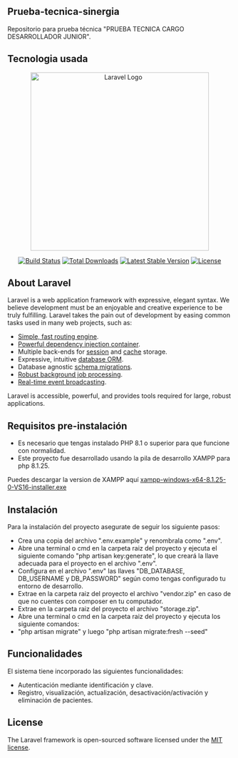 ## Prueba-tecnica-sinergia

Repositorio para prueba técnica "PRUEBA TECNICA CARGO DESARROLLADOR JUNIOR".

## Tecnologia usada

<p align="center"><a href="https://laravel.com" target="_blank"><img src="https://raw.githubusercontent.com/laravel/art/master/logo-lockup/5%20SVG/2%20CMYK/1%20Full%20Color/laravel-logolockup-cmyk-red.svg" width="400" alt="Laravel Logo"></a></p>

<p align="center">
<a href="https://github.com/laravel/framework/actions"><img src="https://github.com/laravel/framework/workflows/tests/badge.svg" alt="Build Status"></a>
<a href="https://packagist.org/packages/laravel/framework"><img src="https://img.shields.io/packagist/dt/laravel/framework" alt="Total Downloads"></a>
<a href="https://packagist.org/packages/laravel/framework"><img src="https://img.shields.io/packagist/v/laravel/framework" alt="Latest Stable Version"></a>
<a href="https://packagist.org/packages/laravel/framework"><img src="https://img.shields.io/packagist/l/laravel/framework" alt="License"></a>
</p>

## About Laravel

Laravel is a web application framework with expressive, elegant syntax. We believe development must be an enjoyable and creative experience to be truly fulfilling. Laravel takes the pain out of development by easing common tasks used in many web projects, such as:

- [Simple, fast routing engine](https://laravel.com/docs/routing).
- [Powerful dependency injection container](https://laravel.com/docs/container).
- Multiple back-ends for [session](https://laravel.com/docs/session) and [cache](https://laravel.com/docs/cache) storage.
- Expressive, intuitive [database ORM](https://laravel.com/docs/eloquent).
- Database agnostic [schema migrations](https://laravel.com/docs/migrations).
- [Robust background job processing](https://laravel.com/docs/queues).
- [Real-time event broadcasting](https://laravel.com/docs/broadcasting).

Laravel is accessible, powerful, and provides tools required for large, robust applications.

## Requisitos pre-instalación

- Es necesario que tengas instalado PHP 8.1 o superior para que funcione con normalidad.
- Este proyecto fue desarrollado usando la pila de desarrollo XAMPP para php 8.1.25.

Puedes descargar la version de XAMPP aquí [xampp-windows-x64-8.1.25-0-VS16-installer.exe](https://sourceforge.net/projects/xampp/files/XAMPP%20Windows/8.1.25/)

## Instalación

Para la instalación del proyecto asegurate de seguir los siguiente pasos:

- Crea una copia del archivo ".env.example" y renombrala como ".env".
- Abre una terminal o cmd en la carpeta raiz del proyecto y ejecuta el siguiente comando "php artisan key:generate", lo que creará la llave adecuada para el proyecto en el archivo ".env".
- Configura en el archivo ".env" las llaves "DB_DATABASE, DB_USERNAME y DB_PASSWORD" según como tengas configurado tu entorno de desarrollo.
- Extrae en la carpeta raiz del proyecto el archivo "vendor.zip" en caso de que no cuentes con composer en tu computador.
- Extrae en la carpeta raiz del proyecto el archivo "storage.zip".
- Abre una terminal o cmd en la carpeta raiz del proyecto y ejecuta los siguiente comandos:
- "php artisan migrate" y luego "php artisan migrate:fresh --seed"

## Funcionalidades

El sistema tiene incorporado las siguientes funcionalidades:
- Autenticación mediante identificación y clave.
- Registro, visualización, actualización, desactivación/activación y eliminación de pacientes.

## License

The Laravel framework is open-sourced software licensed under the [MIT license](https://opensource.org/licenses/MIT).
